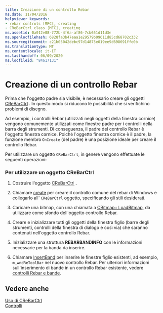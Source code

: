 ```yaml
---
title: Creazione di un controllo Rebar
ms.date: 11/04/2016
helpviewer_keywords:
- rebar controls [MFC], creating
- CReBarCtrl class [MFC], creating
ms.assetid: 0a012e08-772b-4f6a-af86-7cb651d11d3e
ms.openlocfilehash: 6828fa3b47eaa1e29579b09611d85cd68702c332
ms.sourcegitcommit: c21b05042debc97d14875e019ee9d698691ffc0b
ms.translationtype: MT
ms.contentlocale: it-IT
ms.lasthandoff: 06/09/2020
ms.locfileid: "84617131"
---
```

# <a name="creating-a-rebar-control"></a>Creazione di un controllo Rebar

Prima che l'oggetto padre sia visibile, è necessario creare gli oggetti [CReBarCtrl](reference/crebarctrl-class.md) . In questo modo si riducono le possibilità che si verifichino problemi di disegno.

Ad esempio, i controlli Rebar (utilizzati negli oggetti della finestra cornice) vengono comunemente utilizzati come finestre padre per i controlli della barra degli strumenti. Di conseguenza, il padre del controllo Rebar è l'oggetto finestra cornice. Poiché l'oggetto finestra cornice è il padre, la funzione membro `OnCreate` (del padre) è una posizione ideale per creare il controllo Rebar.

Per utilizzare un oggetto `CReBarCtrl`, in genere vengono effettuate le seguenti operazioni:

### <a name="to-use-a-crebarctrl-object"></a>Per utilizzare un oggetto CReBarCtrl

1. Costruire l'oggetto [CReBarCtrl](reference/crebarctrl-class.md) .

1. Chiamare [create](reference/crebarctrl-class.md#create) per creare il controllo comune del rebar di Windows e collegarlo all' `CReBarCtrl` oggetto, specificando gli stili desiderati.

1. Caricare una bitmap, con una chiamata a [CBitmap:: LoadBitmap](reference/cbitmap-class.md#loadbitmap), da utilizzare come sfondo dell'oggetto controllo Rebar.

1. Creare e inizializzare tutti gli oggetti della finestra figlio (barre degli strumenti, controlli della finestra di dialogo e così via) che saranno contenuti nell'oggetto controllo Rebar.

1. Inizializzare una struttura **REBARBANDINFO** con le informazioni necessarie per la banda da inserire.

1. Chiamare [InsertBand](reference/crebarctrl-class.md#insertband) per inserire le finestre figlio esistenti, ad esempio, `m_wndReToolBar` nel nuovo controllo Rebar. Per ulteriori informazioni sull'inserimento di bande in un controllo Rebar esistente, vedere [controlli Rebar e bande](rebar-controls-and-bands.md).

## <a name="see-also"></a>Vedere anche

[Uso di CReBarCtrl](using-crebarctrl.md)<br/>
[Controlli](controls-mfc.md)
